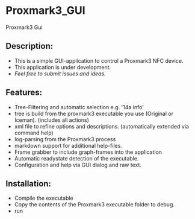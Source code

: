 # Proxmark3_GUI
Proxmark3 Gui

## Description:

- This is a simple GUI-application to control a Proxmark3 NFC device.
- This application is under development. 
- *Feel free to submit issues and ideas.*

## Features:

- Tree-Filtering and automatic selection e.g. '14a info'
- tree is build from the proxmark3 executable you use (Original or Iceman). (includes all actions)
- xml file to refine options and descriptions. (automatically extended via command help)
- log-parsing from the Proxmark3 process
- markdown support for additional help-files.
- Frame grabber to include graph-frames into the application
- Automatic readystate detection of the executable.
- Configuration and help via GUI dialog and raw text.

## Installation:

- Compile the executable
- Copy the contents of the Proxmark3 executable folder to debug.
- run
